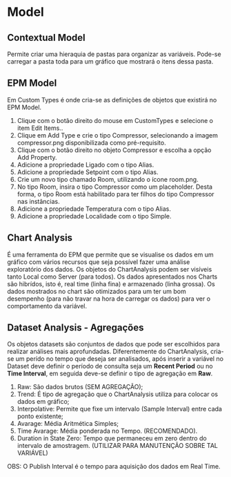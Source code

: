 # Model

## Contextual Model

Permite criar uma hieraquia de pastas para organizar as variáveis. Pode-se carregar a pasta toda para um gráfico que mostrará o itens dessa pasta.

## EPM Model

Em Custom Types é onde cria-se as definições de objetos que existirá no EPM Model.

1. Clique com o botão direito do mouse em CustomTypes e selecione o item Edit Items..
2. Clique em Add Type e crie o tipo Compressor, selecionando a imagem compressor.png
disponibilizada como pré-requisito.
3. Clique com o botão direito no objeto Compressor e escolha a opção Add Property.
4. Adicione a propriedade Ligado com o tipo Alias.
5. Adicione a propriedade Setpoint com o tipo Alias.
6. Crie um novo tipo chamado Room, utilizando o ícone room.png.
7. No tipo Room, insira o tipo Compressor como um placeholder. Desta forma, o tipo Room
está habilitado para ter filhos do tipo Compressor nas instâncias.
8. Adicione a propriedade Temperatura com o tipo Alias.
9. Adicione a propriedade Localidade com o tipo Simple.

## Chart Analysis

É uma ferramenta do EPM que permite que se visualise os dados em um gráfico com vários recursos que seja possível fazer uma análise exploratório dos dados. Os objetos do ChartAnalysis podem ser visíveis tanto Local como Server (para todos). Os dados apresentados nos Charts são hibrídos, isto é, real time (linha fina) e armazenado (linha grossa). Os dados mostrados no chart são otimizados para um ter um bom desempenho (para não travar na hora de carregar os dados) para ver o comportamento da variável.

## Dataset Analysis - Agregações

Os objetos datasets são conjuntos de dados que pode ser escolhidos para realizar análises mais aprofundadas. Diferentemente do ChartAnalysis, cria-se um perído no tempo que deseja ser analisados, após inserir a variável no Dataset deve definir o período de consulta seja um **Recent Period** ou no **Time Interval**, em seguida deve-se definir o tipo de agregação em **Raw**.



1. Raw:  São dados brutos (SEM AGREGAÇÃO);
2. Trend: É tipo de agregação que o ChartAnalysis utiliza para colocar os dados em gráfico;
3. Interpolative: Permite que fixe um intervalo (Sample Interval) entre cada ponto existente;
4. Avarage: Média Aritmética Simples;
5. Time Avarage: Média ponderada no Tempo. (RECOMENDADO).
6. Duration in State Zero: Tempo que permaneceu em zero dentro do intervalo de amostragem. (UTILIZAR PARA MANUTENÇÃO SOBRE TAL VARIÁVEL)

OBS: O Publish Interval é o tempo para aquisição dos dados em Real Time.






